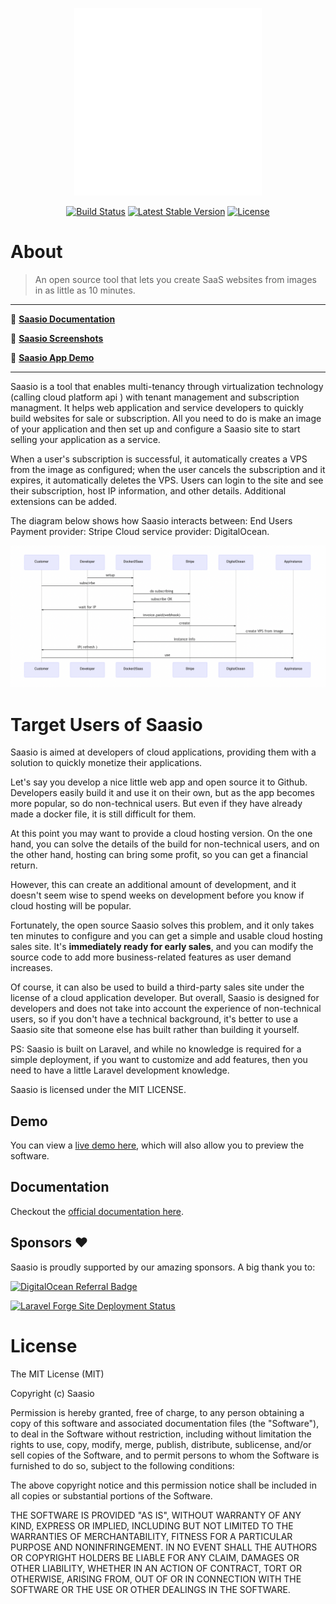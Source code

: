 <p align="center"><a href="https://docker2saas.app" target="_blank"><img src="icons/apple-touch-icon.png" width="300"></a></p>

<p align="center">
<a href="https://github.com/saasio/saasio-api/actions"><img src="https://github.com/saasio/saasio-api/actions/workflows/nodejs.yml/badge.svg" alt="Build Status"></a>
<a href="https://github.com/saasio/saasio-api"><img src="https://img.shields.io/github/v/release/saasio/saasio-api" alt="Latest Stable Version"></a>
<a href="https://github.com/saasio/saasio-api"><img src="https://img.shields.io/badge/license-MIT-green" alt="License"></a>
</p>

# About
> An open source tool that lets you create SaaS websites from images in as
little as 10 minutes.

---

📖 [**Saasio Documentation**](./docs/INSTALL.md)

🌟 [**Saasio Screenshots**](./docs/SCREENSHOTS.md)

🚀 [**Saasio App Demo**](https://docker2saas.app/)

---

Saasio is a tool that enables multi-tenancy through virtualization
technology (calling cloud platform api ) with tenant management and subscription
managment.  It helps web application and service developers to quickly build
websites for sale or subscription. All you need to do is make an image of your application and
then set up and configure a Saasio site to start selling your application as a service.

When a user's subscription is successful, it automatically creates a VPS from
the image as configured; when the user cancels the subscription and it expires,
it automatically deletes the VPS. Users can login to the site and see their
subscription, host IP information, and other details. Additional extensions can be
added.

The diagram below shows how Saasio interacts between:
End Users  
Payment provider: Stripe 
Cloud service provider: DigitalOcean.

![](./_image/mm1.png)

# Target Users of Saasio

Saasio is aimed at developers of cloud applications, providing them with a
solution to quickly monetize their applications.

Let's say you develop a nice little web app and open source it to Github.
Developers easily build it and use it on their own, but as the app becomes more
popular, so do non-technical users. But even if they have already made a docker
file, it is still difficult for them.

At this point you may want to provide a cloud hosting version. On the one hand,
you can solve the details of the build for non-technical users, and on the other
hand, hosting can bring some profit, so you can get a financial return.

However, this can create an additional amount of development, and it doesn't
seem wise to spend weeks on development before you know if cloud hosting will be
popular.

Fortunately, the open source Saasio solves this problem, and it only takes
ten minutes to configure and you can get a simple and usable cloud hosting sales
site. It's **immediately ready for early sales**, and you can modify the source code
to add more business-related features as user demand increases. 

Of course, it can also be used to build a third-party sales site under the
license of a cloud application developer. But overall, Saasio is designed
for developers and does not take into account the experience of non-technical
users, so if you don't have a technical background, it's better to use a
Saasio site that someone else has built rather than building it yourself.

PS: Saasio is built on Laravel, and while no knowledge is required for a
simple deployment, if you want to customize and add features, then you need to
have a little Laravel development knowledge.

Saasio is licensed under the MIT LICENSE. 

## Demo

You can view a <a href="https://docker2saas.app" target="_blank">live demo here</a>, which will also allow you to preview the software</a>.

## Documentation

Checkout the [official documentation here](./docs/INSTALL.md).

## Sponsors ❤️

Saasio is proudly supported by our amazing sponsors. A big thank you to:

[![DigitalOcean Referral Badge](https://web-platforms.sfo2.cdn.digitaloceanspaces.com/WWW/Badge%201.svg)](https://www.digitalocean.com/?refcode=46bcaedf5140&utm_campaign=Referral_Invite&utm_medium=Referral_Program&utm_source=badge)

[![Laravel Forge Site Deployment Status](https://img.shields.io/endpoint?url=https%3A%2F%2Fforge.laravel.com%2Fsite-badges%2F060b3802-0b55-4e69-91fd-dbfc58287e40&style=plastic)](https://forge.laravel.com/servers/878209/sites/2591533)

# License

The MIT License (MIT)

Copyright (c) Saasio

Permission is hereby granted, free of charge, to any person obtaining a copy
of this software and associated documentation files (the "Software"), to deal
in the Software without restriction, including without limitation the rights
to use, copy, modify, merge, publish, distribute, sublicense, and/or sell
copies of the Software, and to permit persons to whom the Software is
furnished to do so, subject to the following conditions:

The above copyright notice and this permission notice shall be included in
all copies or substantial portions of the Software.

THE SOFTWARE IS PROVIDED "AS IS", WITHOUT WARRANTY OF ANY KIND, EXPRESS OR
IMPLIED, INCLUDING BUT NOT LIMITED TO THE WARRANTIES OF MERCHANTABILITY,
FITNESS FOR A PARTICULAR PURPOSE AND NONINFRINGEMENT. IN NO EVENT SHALL THE
AUTHORS OR COPYRIGHT HOLDERS BE LIABLE FOR ANY CLAIM, DAMAGES OR OTHER
LIABILITY, WHETHER IN AN ACTION OF CONTRACT, TORT OR OTHERWISE, ARISING FROM,
OUT OF OR IN CONNECTION WITH THE SOFTWARE OR THE USE OR OTHER DEALINGS IN
THE SOFTWARE.

